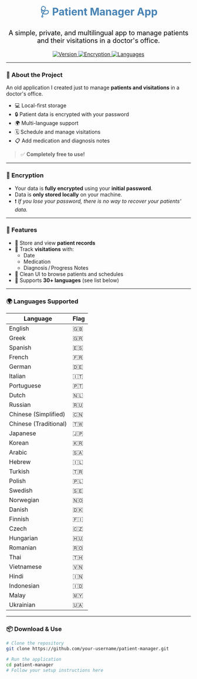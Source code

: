 <h1 align="center" style="color:steelblue;">🩺 Patient Manager App</h1>

<p align="center" style="color:black; font-size:18px;">
A simple, private, and multilingual app to manage patients and their visitations in a doctor's office.
</p>

<p align="center">
  <a href="#features">
    <img src="https://img.shields.io/badge/Version-1.0-steelblue?style=for-the-badge&logo=github" alt="Version">
  </a>
  <a href="#encryption">
    <img src="https://img.shields.io/badge/Encrypted-Yes-black?style=for-the-badge&logo=lock" alt="Encryption">
  </a>
  <a href="#languages-supported">
    <img src="https://img.shields.io/badge/Languages-30+-steelblue?style=for-the-badge&logo=googletranslate" alt="Languages">
  </a>
</p>

---

### 📝 About the Project

An old application I created just to manage **patients and visitations** in a doctor's office.

- 💻 Local-first storage  
- 🔒 Patient data is encrypted with your password  
- 🌍 Multi-language support  
- 🗓️ Schedule and manage visitations  
- 📋 Add medication and diagnosis notes  

> ✅ **Completely free to use!**

---

### 🔐 Encryption

- Your data is **fully encrypted** using your **initial password**.  
- Data is **only stored locally** on your machine.  
- ❗ _If you lose your password, there is no way to recover your patients' data._

---

### 🌟 Features

- 👤 Store and view **patient records**  
- 📅 Track **visitations** with:
  - Date  
  - Medication  
  - Diagnosis / Progress Notes  
- 🧭 Clean UI to browse patients and schedules  
- 💬 Supports **30+ languages** (see list below)

---

### 🌍 Languages Supported

| Language | Flag |
|---------|------|
| English | 🇬🇧 |
| Greek   | 🇬🇷 |
| Spanish | 🇪🇸 |
| French  | 🇫🇷 |
| German  | 🇩🇪 |
| Italian | 🇮🇹 |
| Portuguese | 🇵🇹 |
| Dutch       | 🇳🇱 |
| Russian     | 🇷🇺 |
| Chinese (Simplified) | 🇨🇳 |
| Chinese (Traditional) | 🇹🇼 |
| Japanese   | 🇯🇵 |
| Korean     | 🇰🇷 |
| Arabic     | 🇸🇦 |
| Hebrew     | 🇮🇱 |
| Turkish    | 🇹🇷 |
| Polish     | 🇵🇱 |
| Swedish    | 🇸🇪 |
| Norwegian  | 🇳🇴 |
| Danish     | 🇩🇰 |
| Finnish    | 🇫🇮 |
| Czech      | 🇨🇿 |
| Hungarian  | 🇭🇺 |
| Romanian   | 🇷🇴 |
| Thai       | 🇹🇭 |
| Vietnamese | 🇻🇳 |
| Hindi      | 🇮🇳 |
| Indonesian | 🇮🇩 |
| Malay      | 🇲🇾 |
| Ukrainian  | 🇺🇦 |

---

### 📦 Download & Use

```bash
# Clone the repository
git clone https://github.com/your-username/patient-manager.git

# Run the application
cd patient-manager
# Follow your setup instructions here
